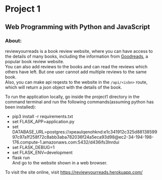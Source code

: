 # Project 1

## Web Programming with Python and JavaScript

### About:  
reviewyourreads is a book review website, where you can have access to the details of many books, including the information from [Goodreads](https://www.goodreads.com/), a popular book review website.  
You can also add reviews to the books and can read the reviews which others have left. But one user cannot add multiple reviews to the same book.  
Also, you can make api reqests to the website in the ```/api/<isbn>``` route, which will return a json object with the details of the book.

To run the application locally, go inside the project1 directory in the command terminal and run the following commands(assuming python has been installed):
 -  pip3 install -r requirements.txt   
 -  set FLASK_APP=application.py
 -  set DATABASE_URL=postgres://xpeaulqenohknd:e1c341912c325d8813859997c97a1f258f72c8abb3aba782036f24a5eca93d98@ec2-34-194-198-1<span>76.compute-1.amazon</span>aws.com:5432/d436ifs3lnrdui
 -  set FLASK_DEBUG=1
 -  set FLASK_ENV=development
 -  flask run     
And go to the website shown in a web browser. 

To visit the site online, visit https://reviewyourreads.herokuapp.com/
